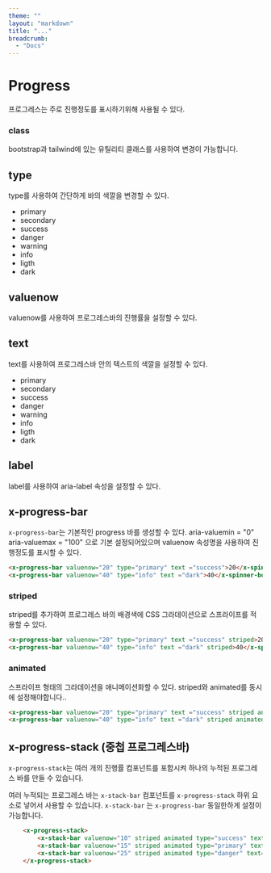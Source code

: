 ```yaml
---
theme: ""
layout: "markdown"
title: "..."
breadcrumb:
  - "Docs"
---
```


# Progress

프로그레스는 주로 진행정도를 표시하기위해 사용될 수 있다.

### class

bootstrap과 tailwind에 있는 유틸리티 클래스를 사용하여 변경이 가능합니다.

## type

type를 사용하여 간단하게 바의 색깔을 변경할 수 있다.

- primary
- secondary
- success
- danger
- warning
- info
- ligth
- dark

## valuenow

valuenow를 사용하여 프로그레스바의 진행률을 설정할 수 있다.

## text

text를 사용하여 프로그레스바 안의 텍스트의 색깔을 설정할 수 있다.

- primary
- secondary
- success
- danger
- warning
- info
- ligth
- dark

## label

label를 사용하여 aria-label 속성을 설정할 수 있다.

## x-progress-bar

`x-progress-bar`는 기본적인 progress 바를 생성할 수 있다.
aria-valuemin = "0" aria-valuemax = "100" 으로 기본 설정되어있으며
valuenow 속성명을 사용하여 진행정도를 표시할 수 있다.

```html
<x-progress-bar valuenow="20" type="primary" text ="success">20</x-spinner-border>
<x-progress-bar valuenow="40" type="info" text ="dark">40</x-spinner-border>
```

### striped

striped를 추가하여 프로그레스 바의 배경색에 CSS 그라데이션으로 스프라이프를 적용할 수 있다.

```html
<x-progress-bar valuenow="20" type="primary" text ="success" striped>20</x-spinner-border>
<x-progress-bar valuenow="40" type="info" text ="dark" striped>40</x-spinner-border>
```

### animated

스프라이프 형태의 그라데이션을 애니메이션화할 수 있다.
striped와 animated를 동시에 설정해야합니다..

```html
<x-progress-bar valuenow="20" type="primary" text ="success" striped animated>20</x-spinner-border>
<x-progress-bar valuenow="40" type="info" text ="dark" striped animated>40</x-spinner-border>
```

## x-progress-stack (중첩 프로그레스바)

`x-progress-stack`는 여러 개의 진행률 컴포넌트를 포함시켜 하나의 누적된 프로그레스 바를 만들 수 있습니다.

여러 누적되는 프로그레스 바는 `x-stack-bar` 컴포넌트를 `x-progress-stack` 하위 요소로 넣어서 사용할 수 있습니다.
`x-stack-bar` 는 `x-progress-bar` 동일한하게 설정이 가능합니다.

```html
    <x-progress-stack>
        <x-stack-bar valuenow="10" striped animated type="success" text="primary">10%</x-progress-bar>
        <x-stack-bar valuenow="15" striped animated type="primary" text="info">15%</x-progress-bar>
        <x-stack-bar valuenow="25" striped animated type="danger" text="primary">25%</x-progress-bar>
    </x-progress-stack>
```
